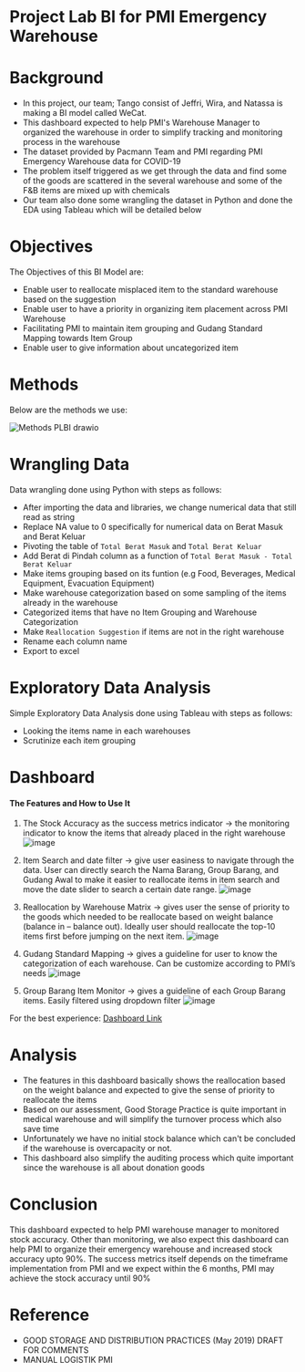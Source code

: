 # Project Lab BI for PMI Emergency Warehouse


# Background
* In this project, our team; Tango consist of Jeffri, Wira, and Natassa is making a BI model called WeCat.
* This dashboard expected to help PMI's Warehouse Manager to organized the warehouse in order to simplify tracking and monitoring process in the warehouse
* The dataset provided by Pacmann Team and PMI regarding PMI Emergency Warehouse data for COVID-19
* The problem itself triggered as we get through the data and find some of the goods are scattered in the several warehouse and some of the F&B items are mixed up with chemicals 
* Our team also done some wrangling the dataset in Python and done the EDA using Tableau which will be detailed below

# Objectives
The Objectives of this BI Model are:
* Enable user to reallocate misplaced item to the standard warehouse based on the suggestion
* Enable user to have a priority in organizing item placement across PMI Warehouse
* Facilitating PMI to maintain item grouping and Gudang Standard Mapping towards Item Group
* Enable user to give information about uncategorized item

# Methods
Below are the methods we use:

![Methods PLBI drawio](https://user-images.githubusercontent.com/95117954/151593551-d62b203b-982e-4535-bc0a-43c532eefe27.png)

# Wrangling Data
Data wrangling done using Python with steps as follows:

* After importing the data and libraries, we change numerical data that still read as string
* Replace NA value to 0 specifically for numerical data on Berat Masuk and Berat Keluar
* Pivoting the table of `Total Berat Masuk` and `Total Berat Keluar`
* Add Berat di Pindah column as a function of `Total Berat Masuk - Total Berat Keluar`
* Make items grouping based on its funtion (e.g Food, Beverages, Medical Equipment, Evacuation Equipment)
* Make warehouse categorization based on some sampling of the items already in the warehouse
* Categorized items that have no Item Grouping and Warehouse Categorization
* Make `Reallocation Suggestion` if items are not in the right warehouse
* Rename each column name
* Export to excel

# Exploratory Data Analysis
Simple Exploratory Data Analysis done using Tableau with steps as follows:
* Looking the items name in each warehouses
* Scrutinize each item grouping

# Dashboard
#### The Features and How to Use It
1.	The Stock Accuracy as the success metrics indicator &#8594; the monitoring indicator to know the items that already placed in the right warehouse
![image](https://user-images.githubusercontent.com/95117954/151598051-47497bd9-5794-4313-8744-82991f824085.png)


2.	Item Search and date filter &#8594; give user easiness to navigate through the data. User can directly search the Nama Barang, Group Barang, and Gudang Awal to make it easier to reallocate items in item search and move the date slider to search a certain date range.
![image](https://user-images.githubusercontent.com/95117954/151598081-123fc566-39c1-4e86-9642-b90528fe784b.png)

3.	Reallocation by Warehouse Matrix &#8594; gives user the sense of priority to the goods which needed to be reallocate based on weight balance (balance in – balance out). Ideally user should reallocate the top-10 items first before jumping on the next item.
![image](https://user-images.githubusercontent.com/95117954/151598105-0d85d1f0-dbdb-459f-abb0-bee738615b5a.png)
 
4.	Gudang Standard Mapping &#8594; gives a guideline for user to know the categorization of each warehouse. Can be customize according to PMI’s needs
![image](https://user-images.githubusercontent.com/95117954/151598133-dd1506fd-3137-4f58-b515-58fbc8ac1b62.png)

5.	Group Barang Item Monitor &#8594; gives a guideline of each Group Barang items. Easily filtered using dropdown filter
![image](https://user-images.githubusercontent.com/95117954/151598166-0807eb9d-2d08-4020-bfc9-6a0fbbbf37f9.png)

For the best experience: [Dashboard Link](https://public.tableau.com/app/profile/natassa.adi.putri/viz/WeCat/Wecat1_0?publish=yes)

# Analysis
* The features in this dashboard basically shows the reallocation based on the weight balance and expected to give the sense of priority to reallocate the items
* Based on our assessment, Good Storage Practice is quite important in medical warehouse and will simplify the turnover process which also save time
* Unfortunately we have no initial stock balance which can't be concluded if the warehouse is overcapacity or not.
* This dashboard also simplify the auditing process which quite important since the warehouse is all about donation goods

# Conclusion
This dashboard expected to help PMI warehouse manager to monitored stock accuracy. Other than monitoring, we also expect this dashboard can help PMI to organize their emergency warehouse and increased stock accuracy upto 90%. The success metrics itself depends on the timeframe implementation from PMI and we expect within the 6 months, PMI may achieve the stock accuracy until 90%


# Reference
* GOOD STORAGE AND DISTRIBUTION PRACTICES (May 2019) DRAFT FOR COMMENTS
* MANUAL LOGISTIK PMI

